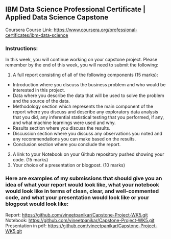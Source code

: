 ## IBM Data Science Professional Certificate | Applied Data Science Capstone
Coursera Course Link: https://www.coursera.org/professional-certificates/ibm-data-science

### Instructions:
In this week, you will continue working on your capstone project. Please remember by the end of this week, you will need to submit the following:

1. A full report consisting of all of the following components (15 marks):
- Introduction where you discuss the business problem and who would be interested in this project.
- Data where you describe the data that will be used to solve the problem and the source of the data.
- Methodology section which represents the main component of the report where you discuss and describe any exploratory data analysis that you did, any inferential statistical testing that you performed, if any, and what machine learnings were used and why.
- Results section where you discuss the results.
- Discussion section where you discuss any observations you noted and any recommendations you can make based on the results.
- Conclusion section where you conclude the report.
2. A link to your Notebook on your Github repository pushed showing your code. (15 marks)
3. Your choice of a presentation or blogpost. (10 marks)
### Here are examples of my submissions that should give you an idea of what your report would look like, what your notebook would look like in terms of clean, clear, and well-commented code, and what your presentation would look like or your blogpost would look like:

Report: https://github.com/vineetpanikar/Capstone-Project-WK5.git
Notebook: https://github.com/vineetpanikar/Capstone-Project-WK5.git
Presentation in pdf: https://github.com/vineetpanikar/Capstone-Project-WK5.git
